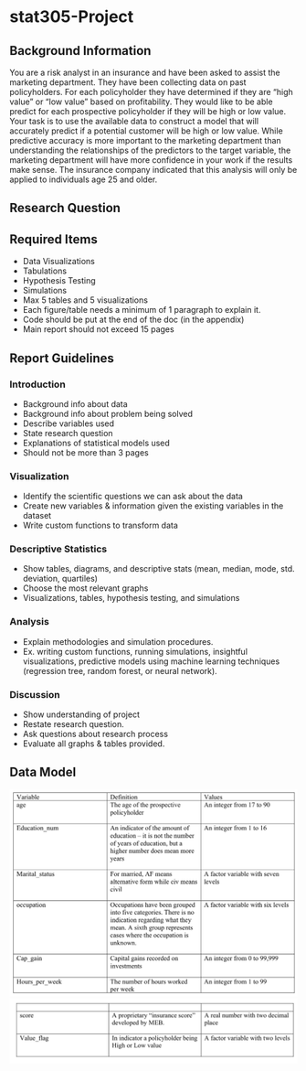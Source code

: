 # stat305-Project

## Background Information
You are a risk analyst in an insurance and have been asked to assist the marketing department. They have been collecting data on past policyholders. For each policyholder they have determined if they are “high value” or “low value” based on profitability. They would like to be able predict for each prospective policyholder if they will be high or low value.  Your task is to use the available data to construct a model that will accurately predict if a potential customer will be high or low value. While predictive accuracy is more important to the marketing department than understanding the relationships of the predictors to the target variable, the marketing department will have more confidence in your work if the results make sense. The insurance company indicated that this analysis will only be applied to individuals age 25 and older.

## Research Question

## Required Items
* Data Visualizations
* Tabulations
* Hypothesis Testing 
* Simulations
* Max 5 tables and 5 visualizations
* Each figure/table needs a minimum of 1 paragraph to explain it.
* Code should be put at the end of the doc (in the appendix)
* Main report should not exceed 15 pages

## Report Guidelines

### Introduction
* Background info about data
* Background info about problem being solved
* Describe variables used
* State research question
* Explanations of statistical models used
* Should not be more than 3 pages

### Visualization
* Identify the scientific questions we can ask about the data
* Create new variables & information given the existing variables in the dataset
* Write custom functions to transform data

### Descriptive Statistics
* Show tables, diagrams, and descriptive stats (mean, median, mode, std. deviation, quartiles)
* Choose the most relevant graphs
* Visualizations, tables, hypothesis testing, and simulations

### Analysis
* Explain methodologies and simulation procedures.
* Ex. writing custom functions, running simulations, insightful visualizations, predictive models using machine learning techniques (regression tree, random forest, or neural network).

### Discussion
* Show understanding of project
* Restate research question.
* Ask questions about research process
* Evaluate all graphs & tables provided.

## Data Model
![data-1](./assets/data-1.png)
![data-2](./assets/data-2.png)



